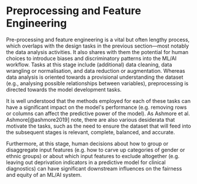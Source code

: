 # Preprocessing and Feature Engineering

Pre-processing and feature engineering is a vital but often lengthy process, which overlaps with the design tasks in the previous section—most notably the data analysis activities.
It also shares with them the potential for human choices to introduce biases and discriminatory patterns into the ML/AI workflow.
Tasks at this stage include (additional) data cleaning, data wrangling or normalisation, and data reduction or augmentation.
Whereas data analysis is oriented towards a provisional understanding the dataset (e.g., analysing possible relationships between variables), preprocessing is directed towards the model development tasks.

It is well understood that the methods employed for each of these tasks can have a significant impact on the model's performance (e.g. removing rows or columns can affect the predictive power of the model). As Ashmore et al. Ashmore[@ashmore2019] note, there are also various desiderata that motivate the tasks, such as the need to ensure the dataset that will feed into the subsequent stages is relevant, complete, balanced, and accurate.

Furthermore, at this stage, human decisions about how to group or disaggregate input features (e.g. how to carve up categories of gender or ethnic groups) or about which input features to exclude altogether (e.g. leaving out deprivation indicators in a predictive model for clinical diagnostics) can have significant downstream influences on the fairness and equity of an ML/AI system.
